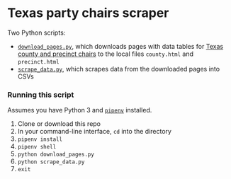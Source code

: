 # Texas party chairs scraper

Two Python scripts:
- [`download_pages.py`](https://github.com/cjwinchester/texas-party-chairs/blob/master/download_pages.py), which downloads pages with data tables for [Texas county and precinct chairs](https://webservices.sos.state.tx.us/cpc-filing/cpc-report.aspx) to the local files `county.html` and `precinct.html`
- [`scrape_data.py`](https://github.com/cjwinchester/texas-party-chairs/blob/master/scrape_data.py), which scrapes data from the downloaded pages into CSVs

### Running this script
Assumes you have Python 3 and [`pipenv`](https://pipenv.readthedocs.io) installed.

1. Clone or download this repo
2. In your command-line interface, `cd` into the directory
3. `pipenv install`
4. `pipenv shell`
5. `python download_pages.py`
6. `python scrape_data.py`
7. `exit`